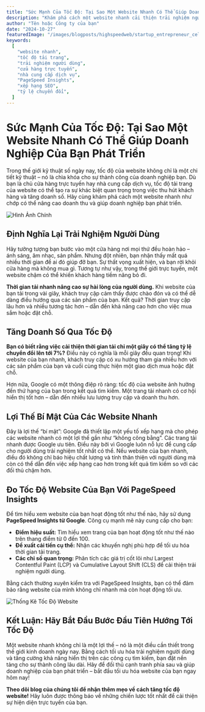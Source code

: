 ```yaml
---
title: "Sức Mạnh Của Tốc Độ: Tại Sao Một Website Nhanh Có Thể Giúp Doanh Nghiệp Của Bạn Phát Triển"
description: "Khám phá cách một website nhanh cải thiện trải nghiệm người dùng và tăng doanh số bán hàng của bạn."
author: "Tên hoặc Công ty của bạn"
date: "2024-10-27"
featuredImage: "/images/blogposts/highspeedweb/startup_entrepreneur_celebrating.jpg"
keywords:
  [
    "website nhanh",
    "tốc độ tải trang",
    "trải nghiệm người dùng",
    "cửa hàng trực tuyến",
    "nhà cung cấp dịch vụ",
    "PageSpeed Insights",
    "xếp hạng SEO",
    "tỷ lệ chuyển đổi",
  ]
---
```


# Sức Mạnh Của Tốc Độ: Tại Sao Một Website Nhanh Có Thể Giúp Doanh Nghiệp Của Bạn Phát Triển

Trong thế giới kỹ thuật số ngày nay, tốc độ của website không chỉ là một chi tiết kỹ thuật – nó là chìa khóa cho sự thành công của doanh nghiệp bạn. Dù bạn là chủ cửa hàng trực tuyến hay nhà cung cấp dịch vụ, tốc độ tải trang của website có thể tạo ra sự khác biệt quan trọng trong việc thu hút khách hàng và tăng doanh số. Hãy cùng khám phá cách một website nhanh như chớp có thể nâng cao doanh thu và giúp doanh nghiệp bạn phát triển.

![Hình Ảnh Chính](/images/blogposts/highspeedweb/startup_entrepreneur_celebrating.jpg)

## Định Nghĩa Lại Trải Nghiệm Người Dùng

Hãy tưởng tượng bạn bước vào một cửa hàng nơi mọi thứ đều hoàn hảo – ánh sáng, âm nhạc, sản phẩm. Nhưng đột nhiên, bạn nhận thấy mất quá nhiều thời gian để ai đó giúp đỡ bạn. Sự thất vọng xuất hiện, và bạn rời khỏi cửa hàng mà không mua gì. Tương tự như vậy, trong thế giới trực tuyến, một website chậm có thể khiến khách hàng tiềm năng bỏ đi.

**Thời gian tải nhanh nâng cao sự hài lòng của người dùng.** Khi website của bạn tải trong vài giây, khách truy cập cảm thấy được chào đón và có thể dễ dàng điều hướng qua các sản phẩm của bạn. Kết quả? Thời gian truy cập lâu hơn và nhiều tương tác hơn – dẫn đến khả năng cao hơn cho việc mua sắm hoặc đặt chỗ.

## Tăng Doanh Số Qua Tốc Độ

**Bạn có biết rằng việc cải thiện thời gian tải chỉ một giây có thể tăng tỷ lệ chuyển đổi lên tới 7%?** Điều này có nghĩa là mỗi giây đều quan trọng! Khi website của bạn nhanh, khách truy cập có xu hướng tham gia nhiều hơn với các sản phẩm của bạn và cuối cùng thực hiện một giao dịch mua hoặc đặt chỗ.

Hơn nữa, Google có một thông điệp rõ ràng: tốc độ của website ảnh hưởng đến thứ hạng của bạn trong kết quả tìm kiếm. Một trang tải nhanh có cơ hội hiển thị tốt hơn – dẫn đến nhiều lưu lượng truy cập và doanh thu hơn.

## Lợi Thế Bí Mật Của Các Website Nhanh

Đây là lợi thế “bí mật”: Google đã thiết lập một yếu tố xếp hạng mà cho phép các website nhanh có một lợi thế gần như “không công bằng”. Các trang tải nhanh được Google ưu tiên. Điều này bởi vì Google luôn nỗ lực để cung cấp cho người dùng trải nghiệm tốt nhất có thể. Nếu website của bạn nhanh, điều đó không chỉ báo hiệu chất lượng và tính thân thiện với người dùng mà còn có thể dẫn đến việc xếp hạng cao hơn trong kết quả tìm kiếm so với các đối thủ chậm hơn.

## Đo Tốc Độ Website Của Bạn Với PageSpeed Insights

Để tìm hiểu xem website của bạn hoạt động tốt như thế nào, hãy sử dụng **PageSpeed Insights từ Google**. Công cụ mạnh mẽ này cung cấp cho bạn:

- **Điểm hiệu suất:** Tìm hiểu xem trang của bạn hoạt động tốt như thế nào trên thang điểm từ 0 đến 100.
- **Đề xuất cải tiến cụ thể:** Nhận các khuyến nghị phù hợp để tối ưu hóa thời gian tải trang.
- **Các chỉ số quan trọng:** Phân tích các giá trị cốt lõi như Largest Contentful Paint (LCP) và Cumulative Layout Shift (CLS) để cải thiện trải nghiệm người dùng.

Bằng cách thường xuyên kiểm tra với PageSpeed Insights, bạn có thể đảm bảo rằng website của mình không chỉ nhanh mà còn hoạt động tối ưu.

![Thống Kê Tốc Độ Website](/images/blogposts/highspeedweb/websitestats.jpg)

## Kết Luận: Hãy Bắt Đầu Bước Đầu Tiên Hướng Tới Tốc Độ

Một website nhanh không chỉ là một lợi thế – nó là một điều cần thiết trong thế giới kinh doanh ngày nay. Bằng cách tối ưu hóa trải nghiệm người dùng và tăng cường khả năng hiển thị trên các công cụ tìm kiếm, bạn đặt nền tảng cho sự thành công lâu dài. Hãy để đối thủ cạnh tranh phía sau và giúp doanh nghiệp của bạn phát triển – bắt đầu tối ưu hóa website của bạn ngay hôm nay!

**Theo dõi blog của chúng tôi để nhận thêm mẹo về cách tăng tốc độ website!** Hãy luôn được thông báo về những chiến lược tốt nhất để cải thiện sự hiện diện trực tuyến của bạn.
